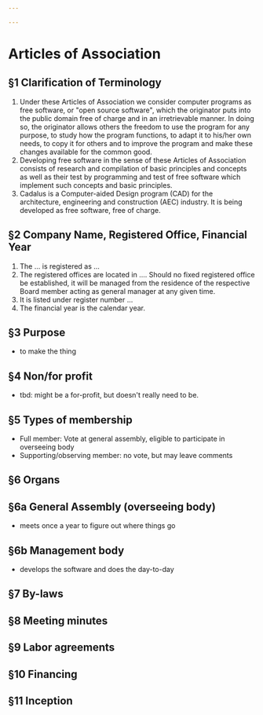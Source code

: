 ```yaml
---

---
```


# Articles of Association

## §1 Clarification of Terminology

1. Under these Articles of Association we consider computer programs as free software, or "open source software", which the originator puts into the public domain free of charge and in an irretrievable manner. In doing so, the originator allows others the freedom to use the program for any purpose, to study how the program functions, to adapt it to his/her own needs, to copy it for others and to improve the program and make these changes available for the common good.
2. Developing free software in the sense of these Articles of Association consists of research and compilation of basic principles and concepts as well as their test by programming and test of free software which implement such concepts and basic principles.
3. Cadalus is a Computer-aided Design program (CAD) for the architecture, engineering and construction (AEC) industry. It is being developed as free software, free of charge. 

## §2 Company Name, Registered Office, Financial Year

1. The ... is registered as ...
2. The registered offices are located in .... Should no fixed registered office be established, it will be managed from the residence of the respective Board member acting as general manager at any given time.
3. It is listed under register number ...
4. The financial year is the calendar year.

## §3 Purpose

- to make the thing

## §4 Non/for profit

- tbd: might be a for-profit, but doesn't really need to be.

## §5 Types of membership

- Full member: Vote at general assembly, eligible to participate in overseeing body
- Supporting/observing member: no vote, but may leave comments

## §6 Organs

## §6a General Assembly (overseeing body)

- meets once a year to figure out where things go

## §6b Management body

- develops the software and does the day-to-day

## §7 By-laws

## §8 Meeting minutes

## §9 Labor agreements

## §10 Financing

## §11 Inception